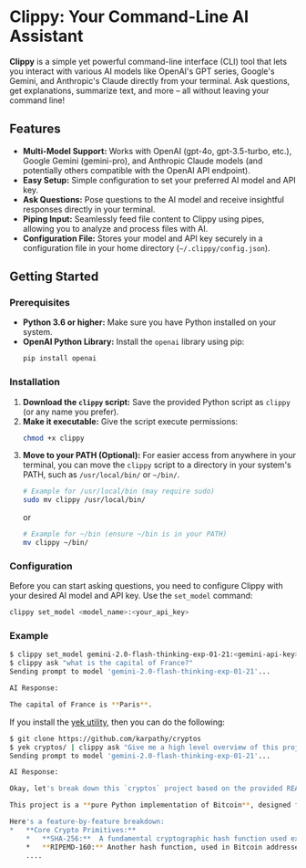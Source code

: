 # Clippy: Your Command-Line AI Assistant

**Clippy** is a simple yet powerful command-line interface (CLI) tool that lets you interact with various AI models like OpenAI's GPT series, Google's Gemini, and Anthropic's Claude directly from your terminal. Ask questions, get explanations, summarize text, and more – all without leaving your command line!

## Features

*   **Multi-Model Support:**  Works with OpenAI (gpt-4o, gpt-3.5-turbo, etc.), Google Gemini (gemini-pro), and Anthropic Claude models (and potentially others compatible with the OpenAI API endpoint).
*   **Easy Setup:**  Simple configuration to set your preferred AI model and API key.
*   **Ask Questions:**  Pose questions to the AI model and receive insightful responses directly in your terminal.
*   **Piping Input:**  Seamlessly feed file content to Clippy using pipes, allowing you to analyze and process files with AI.
*   **Configuration File:** Stores your model and API key securely in a configuration file in your home directory (`~/.clippy/config.json`).

## Getting Started

### Prerequisites

*   **Python 3.6 or higher:** Make sure you have Python installed on your system.
*   **OpenAI Python Library:** Install the `openai` library using pip:
    ```bash
    pip install openai
    ```

### Installation

1.  **Download the `clippy` script:** Save the provided Python script as `clippy` (or any name you prefer).
2.  **Make it executable:**  Give the script execute permissions:
    ```bash
    chmod +x clippy
    ```
3.  **Move to your PATH (Optional):** For easier access from anywhere in your terminal, you can move the `clippy` script to a directory in your system's PATH, such as `/usr/local/bin/` or `~/bin/`.
    ```bash
    # Example for /usr/local/bin (may require sudo)
    sudo mv clippy /usr/local/bin/
    ```
    or
    ```bash
    # Example for ~/bin (ensure ~/bin is in your PATH)
    mv clippy ~/bin/
    ```

### Configuration

Before you can start asking questions, you need to configure Clippy with your desired AI model and API key. Use the `set_model` command:

```bash
clippy set_model <model_name>:<your_api_key>
```


### Example

```bash
$ clippy set_model gemini-2.0-flash-thinking-exp-01-21:<gemini-api-key>
$ clippy ask "what is the capital of France?"
Sending prompt to model 'gemini-2.0-flash-thinking-exp-01-21'...

AI Response:

The capital of France is **Paris**.
```

If you install the [yek utility](https://github.com/bodo-run/yek), then you can
do the following:

```bash
$ git clone https://github.com/karpathy/cryptos
$ yek cryptos/ | clippy ask "Give me a high level overview of this project"
Sending prompt to model 'gemini-2.0-flash-thinking-exp-01-21'...

AI Response:

Okay, let's break down this `cryptos` project based on the provided README and code snippets.  Here's a high-level overview:

This project is a **pure Python implementation of Bitcoin**, designed for **educational purposes**.  It's built from scratch with **zero dependencies**, meaning it doesn't rely on any external libraries. The primary goal is to demonstrate and understand the inner workings of Bitcoin and its underlying cryptographic primitives.

Here's a feature-by-feature breakdown:
*   **Core Crypto Primitives:**
    *   **SHA-256:**  A fundamental cryptographic hash function used extensively in Bitcoin. The project includes a pure Python implementation (`cryptos/sha256.py`) that closely follows the NIST specification.  It's explicitly stated as being slow and for educational use only, showcasing how SHA-256 works at a code level.  Example usage is provided comparing its output to `shasum`.
    *   **RIPEMD-160:** Another hash function, used in Bitcoin addresses. While SHA-256 is implemented from scratch, RIPEMD-160 (`cryptos/ripemd160.py`) reuses an existing Python implementation with some cleanups, likely due to its greater complexity.
    ....
```
